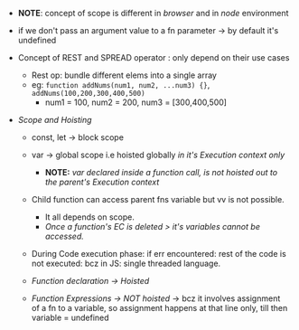 - **NOTE**: concept of scope is different in *browser* and in *node* environment

- if we don't pass an argument value to a fn parameter -> by default it's undefined

- Concept of REST and SPREAD operator : only depend on their use cases
    - Rest op: bundle different elems into a single array
    - eg: `function addNums(num1, num2, ...num3) {}`, `addNums(100,200,300,400,500)` 
        - num1 = 100, num2 = 200, num3 = [300,400,500]

- *Scope and Hoisting*
    - const, let -> block scope
    - var -> global scope i.e hoisted globally *in it's Execution context only*
        - **NOTE:** *var declared inside a function call, is not hoisted out to the parent's Execution context*

    - Child function can access parent fns variable but vv is not possible.
        - It all depends on scope.
        - *Once a function's EC is deleted > it's variables cannot be accessed.*    

    - During Code execution phase: if err encountered: rest of the code is not executed: bcz in JS: single threaded language.

    - *Function declaration -> Hoisted*
    - *Function Expressions -> NOT hoisted* -> bcz it involves assignment of a fn to a variable, so assignment happens at that line only, till then variable = undefined